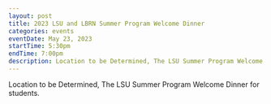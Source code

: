 ```yaml
---
layout: post
title: 2023 LSU and LBRN Summer Program Welcome Dinner
categories: events
eventDate: May 23, 2023
startTime: 5:30pm
endTime: 7:00pm
description: Location to be Determined, The LSU Summer Program Welcome Dinner for students. 
---
```

Location to be Determined, The LSU Summer Program Welcome Dinner for students. 